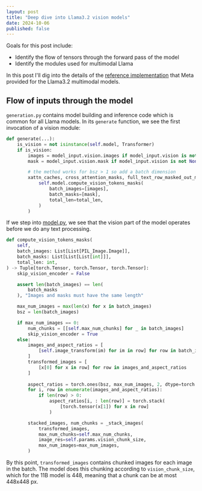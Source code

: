```yaml
---
layout: post
title: "Deep dive into Llama3.2 vision models"
date: 2024-10-06
published: false
---
```


Goals for this post include: 
- Identify the flow of tensors through the forward pass of the model
- Identify the modules used for multimodal Llama

In this post I'll dig into the details of the [reference implementation](https://github.com/meta-llama/llama-models/blob/main/models/llama3/reference_impl/multimodal/model.py) that Meta provided for the Llama3.2 multimodal models.


## Flow of inputs through the model
`generation.py` contains model building and inference code which is common for all Llama models. In its `generate` function, we see the first invocation of a vision module:
```python
def generate(...):
    is_vision = not isinstance(self.model, Transformer)
    if is_vision:
        images = model_input.vision.images if model_input.vision is not None else []
        mask = model_input.vision.mask if model_input.vision is not None else []

        # the method works for bsz > 1 so add a batch dimension
        xattn_caches, cross_attention_masks, full_text_row_masked_out_mask = (
            self.model.compute_vision_tokens_masks(
                batch_images=[images],
                batch_masks=[mask],
                total_len=total_len,
            )
        )
```

If we step into [model.py](https://github.com/meta-llama/llama-models/blob/main/models/llama3/reference_impl/multimodal/model.py#L1353), we see that the vision part of the model operates before we do any text processing.

```python
def compute_vision_tokens_masks(
    self,
    batch_images: List[List[PIL_Image.Image]],
    batch_masks: List[List[List[int]]],
    total_len: int,
) -> Tuple[torch.Tensor, torch.Tensor, torch.Tensor]:
    skip_vision_encoder = False

    assert len(batch_images) == len(
        batch_masks
    ), "Images and masks must have the same length"

    max_num_images = max(len(x) for x in batch_images)
    bsz = len(batch_images)

    if max_num_images == 0:
        num_chunks = [[self.max_num_chunks] for _ in batch_images]
        skip_vision_encoder = True
    else:
        images_and_aspect_ratios = [
            [self.image_transform(im) for im in row] for row in batch_images
        ]
        transformed_images = [
            [x[0] for x in row] for row in images_and_aspect_ratios
        ]
        
        aspect_ratios = torch.ones(bsz, max_num_images, 2, dtype=torch.int64)
        for i, row in enumerate(images_and_aspect_ratios):
            if len(row) > 0:
                aspect_ratios[i, : len(row)] = torch.stack(
                    [torch.tensor(x[1]) for x in row]
                )

        stacked_images, num_chunks = _stack_images(
            transformed_images,
            max_num_chunks=self.max_num_chunks,
            image_res=self.params.vision_chunk_size,
            max_num_images=max_num_images,
        )
```
By this point, `transformed_images` contains chunked images for each image in the batch. The model does this chunking according to `vision_chunk_size`, which for the 11B model is 448, meaning that a chunk can be at most 448x448 px. 

```python

```
